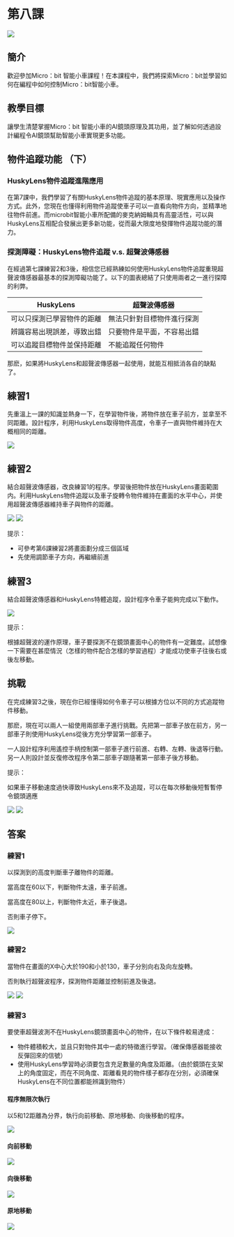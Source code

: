 # 第八課
![](pic/8/8_1.png)

## 簡介
<P>
歡迎參加Micro：bit 智能小車課程！在本課程中，我們將探索Micro：bit並學習如何在編程中如何控制Micro：bit智能小車。
<P>

## 教學目標
<P>
讓學生清楚掌握Micro：bit 智能小車的AI鏡頭原理及其功用，並了解如何透過設計編程令AI鏡頭幫助智能小車實現更多功能。
<P>

## 物件追蹤功能 （下） 
### HuskyLens物件追蹤進階應用
<P>
在第7課中，我們學習了有關HuskyLens物件追蹤的基本原理、現實應用以及操作方式。此外，您現在也懂得利用物件追蹤使車子可以一直看向物件方向，並精準地往物件前進。而microbit智能小車所配備的麥克納姆輪具有高靈活性，可以與HuskyLens互相配合發展出更多新功能，從而最大限度地發揮物件追蹤功能的潛力。
<P>

### 探測障礙：HuskyLens物件追蹤 v.s. 超聲波傳感器
<P>
在經過第七課練習2和3後，相信您已經熟練如何使用HuskyLens物件追蹤重現超聲波傳感器最基本的探測障礙功能了。以下的圖表總結了只使用兩者之一進行探障的利弊。
<P>

HuskyLens|超聲波傳感器
---|---
可以只探測已學習物件的距離|無法只針對目標物件進行探測
辨識容易出現誤差，導致出錯|只要物件是平面，不容易出錯
可以追蹤目標物件並保持距離|不能追蹤任何物件

<P>
那麽，如果將HuskyLens和超聲波傳感器一起使用，就能互相抵消各自的缺點了。
<P>

## 練習1
<P>
先重溫上一課的知識並熱身一下，在學習物件後，將物件放在車子前方，並拿至不同距離。設計程序，利用HuskyLens取得物件高度，令車子一直與物件維持在大概相同的距離。
<P>

![](pic/8/8_2.png)

## 練習2
<P>
結合超聲波傳感器，改良練習1的程序。學習後把物件放在HuskyLens畫面範圍内。利用HuskyLens物件追蹤以及車子旋轉令物件維持在畫面的水平中心，并使用超聲波傳感器維持車子與物件的距離。
<P>	

![](pic/8/8_3.png)
![](pic/8/8_4.png)
<P>
提示：
<P>

+ 可參考第6課練習2將畫面劃分成三個區域
+ 先使用調節車子方向，再繼續前進

## 練習3
<P>
結合超聲波傳感器和HuskyLens特體追蹤，設計程序令車子能夠完成以下動作。
<P>

![](pic/8/8_5.png)
<P>
提示：
<P>
<P>
根據超聲波的運作原理，車子要探測不在鏡頭畫面中心的物件有一定難度。試想像一下需要在甚麼情況（怎樣的物件配合怎樣的學習過程）才能成功使車子往後右或後左移動。 
<P>

## 挑戰
<P>
在完成練習3之後，現在你已經懂得如何令車子可以根據方位以不同的方式追蹤物件移動。
<P>
<P>
那麽，現在可以兩人一組使用兩部車子進行挑戰。先把第一部車子放在前方，另一部車子則使用HuskyLens從後方充分學習第一部車子。
<P>
<P>
一人設計程序利用遙控手柄控制第一部車子進行前進、右轉、左轉、後退等行動。另一人則設計並反復修改程序令第二部車子跟隨著第一部車子後方移動。
<P>
<P>
提示：
<P>
<P>
如果車子移動速度過快導致HuskyLens來不及追蹤，可以在每次移動後短暫暫停令鏡頭適應
<P>

![](pic/8/8_6.png)
![](pic/8/8_7.png)

## 答案
### 練習1	
<P>
以探測到的高度判斷車子離物件的距離。
<P>
<P>
當高度在60以下，判斷物件太遠，車子前進。
<P>
<P>
當高度在80以上，判斷物件太近，車子後退。
<P>
<P>
否則車子停下。
<P>

![](pic/8/8_8.png)

### 練習2
<P>
當物件在畫面的X中心大於190和小於130，車子分別向右及向左旋轉。
<P>
<P>
否則執行超聲波程序，探測物件距離並控制前進及後退。
<P>

![](pic/8/8_9.png)
![](pic/8/8_10.png)

### 練習3
<P>
要使車超聲波測不在HuskyLens鏡頭畫面中心的物件，在以下條件較易達成：
<P>

+ 物件體積較大，並且只對物件其中一處的特徵進行學習。（確保傳感器能接收反彈回來的信號）
+ 使用HuskyLens學習時必須要包含充足數量的角度及距離。（由於鏡頭在支架上的角度固定，而在不同角度、距離看見的物件樣子都存在分別，必須確保HuskyLens在不同位置都能辨識到物件）

#### 程序無限次執行
<P>
以5和12距離為分界，執行向前移動、原地移動、向後移動的程序。
<P>

![](pic/8/8_11.png)

#### 向前移動
![](pic/8/8_12.png)

#### 向後移動
![](pic/8/8_13.png)

#### 原地移動
![](pic/8/8_14.png)


